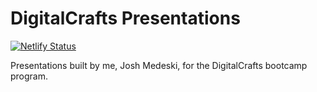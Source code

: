 # DigitalCrafts Presentations

[![Netlify Status](https://api.netlify.com/api/v1/badges/d0a7afe6-e481-426c-be99-d422c8212f25/deploy-status)](https://app.netlify.com/sites/dc-presentations/deploys)

Presentations built by me, Josh Medeski, for the DigitalCrafts bootcamp program.
